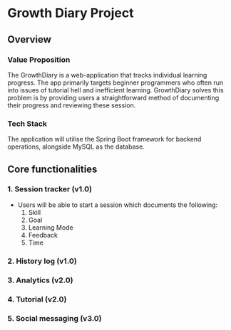 # Growth Diary Project

## Overview

### Value Proposition
The GrowthDiary is a web-application that tracks individual learning progress. The app primarily targets beginner programmers who often run into issues of tutorial hell and inefficient learning. GrowthDiary solves this problem is by providing users a straightforward method of documenting their progress and reviewing these session.

### Tech Stack
The application will utilise the Spring Boot framework for backend operations, alongside MySQL as the database. 

## Core functionalities

### 1. Session tracker (v1.0)
- Users will be able to start a session which documents the following:
    1. Skill
    2. Goal
    3. Learning Mode
    4. Feedback
    5. Time

### 2. History log (v1.0)

### 3. Analytics (v2.0)

### 4. Tutorial (v2.0)

### 5. Social messaging (v3.0)

